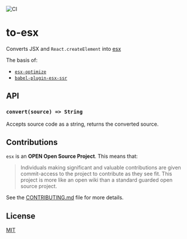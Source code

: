 ![CI](https://github.com/esxjs/to-esx/workflows/CI/badge.svg)

# to-esx

Converts JSX and `React.createElement` into [esx](https://github.com/esxjs/esx)

The basis of:

* [`esx-optimize`](https://github.com/esxjs/esx-optimize)
* [`babel-plugin-esx-ssr`](https://github.com/esxjs/babel-plugin-esx-ssr)

## API

### `convert(source) => String`

Accepts source code as a string, returns the converted source.

## Contributions

`esx` is an **OPEN Open Source Project**. This means that:

> Individuals making significant and valuable contributions are given commit-access to the project to contribute as they see fit. This project is more like an open wiki than a standard guarded open source project.

See the [CONTRIBUTING.md](https://github.com/esxjs/esx/blob/master/CONTRIBUTING.md) file for more details.


## License

[MIT](./LICENSE)
